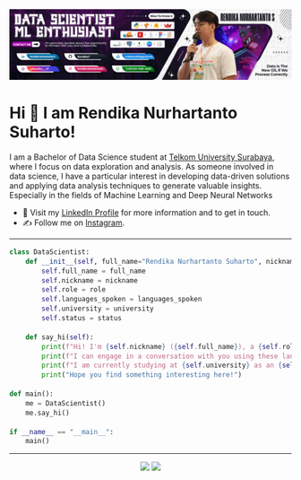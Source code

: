 <a href="https://github.com/Rendika7/Rendika7.git" align="center">
  <picture>
    <source media="(prefers-color-scheme: dark)" srcset="Header Github.png">
    <img alt="Impressive Profile READMEs Screenshot" src="Header Github.png">
  </picture>
</a>

# Hi 👋 I am Rendika Nurhartanto Suharto! 
I am a Bachelor of Data Science student at [Telkom University Surabaya](https://surabaya.telkomuniversity.ac.id/), where I focus on data exploration and analysis. As someone involved in data science, I have a particular interest in developing data-driven solutions and applying data analysis techniques to generate valuable insights. Especially in the fields of Machine Learning and Deep Neural Networks
- 🏡 Visit my [LinkedIn Profile](https://www.linkedin.com/in/rendika-nurhartanto-s-882431218/) for more information and to get in touch.
- ✍️ Follow me on [Instagram](https://www.instagram.com/rendika__07/?hl=en).

--- --- --- --- --- --- --- --- --- --- --- --- --- --- --- --- --- --- --- --- --- --- --- --- ---

```python
class DataScientist:
    def __init__(self, full_name="Rendika Nurhartanto Suharto", nickname="Rendika", role="Data Scientist", languages_spoken=["id_ID", "en_US"], university="Telkom University Surabaya", status="Undergraduate Student"):
        self.full_name = full_name
        self.nickname = nickname
        self.role = role
        self.languages_spoken = languages_spoken
        self.university = university
        self.status = status

    def say_hi(self):
        print(f"Hi! I'm {self.nickname} ({self.full_name}), a {self.role}.")
        print(f"I can engage in a conversation with you using these languages: {', '.join(self.languages_spoken)}")
        print(f"I am currently studying at {self.university} as an {self.status}.")
        print("Hope you find something interesting here!")

def main():
    me = DataScientist()
    me.say_hi()

if __name__ == "__main__":
    main()
```
--- --- --- --- ---

<p align="center">
  <img src="https://github-readme-stats.vercel.app/api?username=Rendika7&show_icons=true&theme=bear" width="400">
  <img src="https://github-readme-streak-stats.herokuapp.com?user=Rendika7&theme=dark&hide_border=true" width="400">
</p>


<!---
Rendika7/Rendika7 is a ✨ special ✨ repository because its `README.md` (this file) appears on your GitHub profile.
You can click the Preview link to take a look at your changes.
--->
